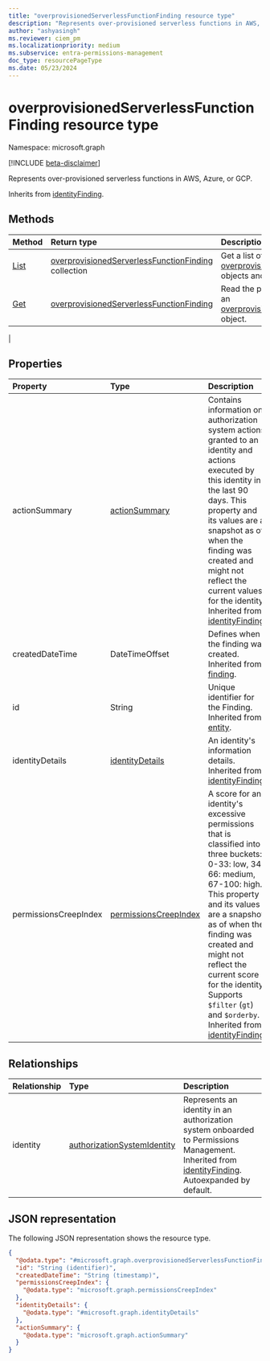 ```yaml
---
title: "overprovisionedServerlessFunctionFinding resource type"
description: "Represents over-provisioned serverless functions in AWS, Azure, or GCP."
author: "ashyasingh"
ms.reviewer: ciem_pm
ms.localizationpriority: medium
ms.subservice: entra-permissions-management
doc_type: resourcePageType
ms.date: 05/23/2024
---
```


# overprovisionedServerlessFunctionFinding resource type

Namespace: microsoft.graph

[!INCLUDE [beta-disclaimer](../../includes/beta-disclaimer.md)]

Represents over-provisioned serverless functions in AWS, Azure, or GCP.

Inherits from [identityFinding](../resources/identityfinding.md).

## Methods

|Method|Return type|Description|
|:---|:---|:---|
|[List](../api/overprovisionedserverlessfunctionfinding-list.md)|[overprovisionedServerlessFunctionFinding](../resources/overprovisionedserverlessfunctionfinding.md) collection|Get a list of the [overprovisionedServerlessFunctionFinding](../resources/overprovisionedserverlessfunctionfinding.md) objects and their properties.|
|[Get](../api/overprovisionedserverlessfunctionfinding-get.md)|[overprovisionedServerlessFunctionFinding](../resources/overprovisionedserverlessfunctionfinding.md)|Read the properties and relationships of an [overprovisionedServerlessFunctionFinding](../resources/overprovisionedserverlessfunctionfinding.md) object.|
|

## Properties
|Property|Type|Description|
|:---|:---|:---|
|actionSummary|[actionSummary](../resources/actionsummary.md)|Contains information on authorization system actions granted to an identity and actions executed by this identity in the last 90 days. This property and its values are a snapshot as of when the finding was created and might not reflect the current values for the identity. Inherited from [identityFinding](../resources/identityfinding.md).|
|createdDateTime|DateTimeOffset|Defines when the finding was created. Inherited from [finding](../resources/finding.md).|
|id|String|Unique identifier for the Finding. Inherited from [entity](../resources/entity.md).|
|identityDetails| [identityDetails](../resources/identitydetails.md)|An identity's information details. Inherited from [identityFinding](../resources/identityfinding.md).|
|permissionsCreepIndex|[permissionsCreepIndex](../resources/permissionscreepindex.md)|A score for an identity's excessive permissions that is classified into three buckets: 0-33: low, 34-66: medium, 67-100: high. This property and its values are a snapshot as of when the finding was created and might not reflect the current score for the identity. Supports `$filter` (`gt`) and `$orderby`. Inherited from [identityFinding](../resources/identityfinding.md).|

## Relationships

|Relationship|Type|Description|
|:---|:---|:---|
|identity|[authorizationSystemIdentity](../resources/authorizationsystemidentity.md)|Represents an identity in an authorization system onboarded to Permissions Management. Inherited from [identityFinding](../resources/identityfinding.md). Autoexpanded by default.|

## JSON representation

The following JSON representation shows the resource type.
<!-- {
  "blockType": "resource",
  "keyProperty": "id",
  "@odata.type": "microsoft.graph.overprovisionedServerlessFunctionFinding",
  "baseType": "microsoft.graph.identityFinding",
  "openType": false
}
-->
``` json
{
  "@odata.type": "#microsoft.graph.overprovisionedServerlessFunctionFinding",
  "id": "String (identifier)",
  "createdDateTime": "String (timestamp)",
  "permissionsCreepIndex": {
    "@odata.type": "microsoft.graph.permissionsCreepIndex"
  },
  "identityDetails": {
    "@odata.type": "#microsoft.graph.identityDetails"
  },
  "actionSummary": {
    "@odata.type": "microsoft.graph.actionSummary"
  }
}
```
